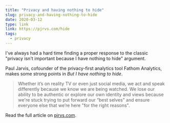 ```yaml
---
title: "Privacy and having nothing to hide"
slug: privacy-and-having-nothing-to-hide
date: 2020-03-12
type: link
link: https://pjrvs.com/hide
tags:
  - privacy
---
```


I've always had a hard time finding a proper response to the classic "privacy isn't important because I have nothing to hide" argument.

Paul Jarvis, cofounder of the privacy-first analytics tool Fathom Analytics, makes some strong points in *But I have nothing to hide*.

> Whether it’s on reality TV or even just social media, we act and speak differently because we know we are being watched. We lose our ability to be authentic or explore our own identity and views because we're stuck trying to put forward our “best selves” and ensure everyone else that we’re here "for the right reasons".

Read the full article on [pjrvs.com](https://pjrvs.com/hide).
